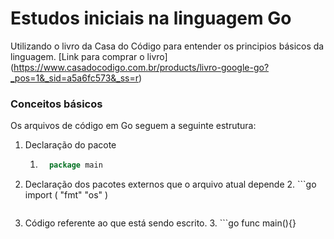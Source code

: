 # Estudos iniciais na linguagem Go

Utilizando o livro da Casa do Código para entender os principios básicos
da linguagem.
[Link para comprar o livro] (https://www.casadocodigo.com.br/products/livro-google-go?_pos=1&_sid=a5a6fc573&_ss=r)

### Conceitos básicos

Os arquivos de código em Go seguem a seguinte estrutura:

1. Declaração do pacote
   1. ```go
        package main
      ```
2. Declaração dos pacotes externos que o arquivo atual depende
   2. ```go
        import (
          "fmt"
          "os"
          )
      ```
3. Código referente ao que está sendo escrito.
   3. ```go
        func main(){}
      ```
